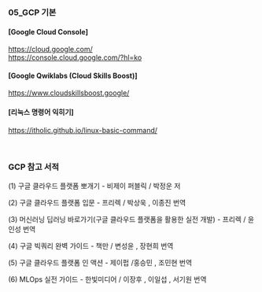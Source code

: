 ### 05_GCP 기본

#### [Google Cloud Console]
https://cloud.google.com/   <br>
https://console.cloud.google.com/?hl=ko

#### [Google Qwiklabs (Cloud Skills Boost)]
https://www.cloudskillsboost.google/  <br>

#### [리눅스 명령어 익히기] <br>
https://itholic.github.io/linux-basic-command/

<br>

### GCP 참고 서적

(1) 구글 클라우드 플랫폼 뽀개기   - 비제이 퍼블릭 / 박정운 저  <br>

(2) 구글 클라우드 플랫폼 입문   - 프리렉 / 박상욱 , 이종진 번역  <br>

(3) 머신러닝 딥러닝 바로가기(구글 클라우드 플랫폼을 활용한 실전 개발)    - 프리렉 / 윤인성 번역 <br>

(4) 구글 빅쿼리 완벽 가이드 - 책만 /  변성윤 , 장현희 번역    <br>

(5) 구글 클라우드 플랫폼 인 액션  -  제이펍 /홍승민 , 조민현 번역  <br>

(6) MLOps 실전 가이드  - 한빛미디어 / 이장후 , 이일섭 , 서기원 번역 <br>
